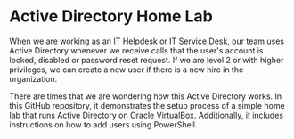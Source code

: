 # Active Directory Home Lab
When we are working as an IT Helpdesk or IT Service Desk, our team uses Active Directory whenever we receive calls that the user's account is locked, disabled or password reset request. If we are level 2 or with higher privileges, we can create a new user if there is a new hire in the organization.

There are times that we are wondering how this Active Directory works. In this GitHub repository, it demonstrates the setup process of a simple home lab that runs Active Directory on Oracle VirtualBox. Additionally, it includes instructions on how to add users using PowerShell.
